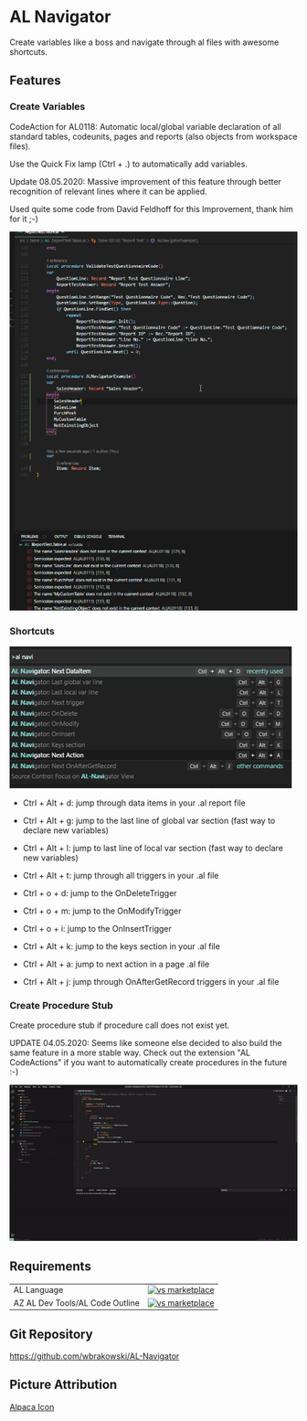 # AL Navigator

Create variables like a boss and navigate through al files with awesome shortcuts.

## Features

### Create Variables

CodeAction for AL0118: Automatic local/global variable declaration of all standard tables, codeunits, pages and reports (also objects from workspace files).

Use the Quick Fix lamp (Ctrl + .) to automatically add variables.

Update 08.05.2020: Massive improvement of this feature through better recognition of relevant lines where it can be applied.

Used quite some code from David Feldhoff for this Improvement, thank him for it ;-)

![Create Local Variable](resources/VarCreatorNew.gif)

### Shortcuts

![Shortcuts](resources/ALNavigator_Shortcuts.png)

- Ctrl + Alt + d: jump through data items in your .al report file 
- Ctrl + Alt + g: jump to the last line of global var section (fast way to declare new variables)
- Ctrl + Alt + l: jump to last line of local var section (fast way to declare new variables)

- Ctrl + Alt + t: jump through all triggers in your .al file 
- Ctrl + o + d: jump to the OnDeleteTrigger
- Ctrl + o + m: jump to the OnModifyTrigger
- Ctrl + o + i: jump to the OnInsertTrigger

- Ctrl + Alt + k: jump to the keys section in your .al file 
- Ctrl + Alt + a: jump to next action in a page .al file
- Ctrl + Alt + j: jump through OnAfterGetRecord triggers in your .al file 

### Create Procedure Stub

Create procedure stub if procedure call does not exist yet.

UPDATE 04.05.2020: Seems like someone else decided to also build the same feature in a more stable way.
Check out the extension "AL CodeActions" if you want to automatically create procedures in the future :-)

![Create Procedure Stub](resources/CreateProcedureStub.gif)

 



## Requirements

|              |         |
|--------------|---------|
| AL Language               | [![vs marketplace](https://img.shields.io/vscode-marketplace/v/ms-dynamics-smb.al.svg?label=vs%20marketplace)](https://marketplace.visualstudio.com/items?itemName=ms-dynamics-smb.al) |
| AZ AL Dev Tools/AL Code Outline           | [![vs marketplace](https://img.shields.io/vscode-marketplace/v/andrzejzwierzchowski.al-code-outline.svg?label=vs%20marketplace)](https://marketplace.visualstudio.com/items?itemName=andrzejzwierzchowski.al-code-outline) |

## Git Repository

https://github.com/wbrakowski/AL-Navigator

## Picture Attribution
<a href="https://vectorified.com/alpaca-icon">Alpaca Icon</a>